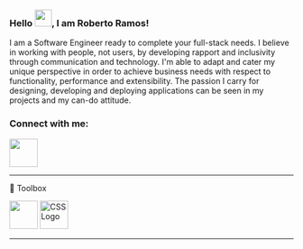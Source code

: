 ### Hello <img src="https://raw.githubusercontent.com/MartinHeinz/MartinHeinz/master/wave.gif" width="30px">, I am Roberto Ramos!

I am a Software Engineer ready to complete your full-stack needs. I believe in working with people, not users, by developing rapport and inclusivity through communication and technology. I'm able to adapt and cater my unique perspective in order to achieve business needs with respect to functionality, performance and extensibility. The passion I carry for designing, developing and deploying applications can be seen in my projects and my can-do attitude.

### Connect with me:

<img src="https://user-images.githubusercontent.com/66038058/115157373-e5ebce80-a056-11eb-8f11-cd7463dfd8d7.png" width="50" height="50"/>


--------

🧰 Toolbox

<img src="https://user-images.githubusercontent.com/66038058/115157445-467b0b80-a057-11eb-8f1e-22b7f46a02e9.png" width="50" height="50"/> <img src="https://cdn.worldvectorlogo.com/logos/css3.svg" alt="CSS Logo" width="50" height="50"/>

--------
